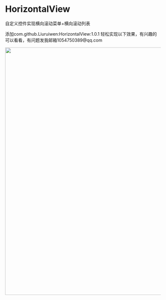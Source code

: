 # HorizontalView
自定义控件实现横向滚动菜单+横向滚动列表
<div>
<p>添加com.github.Liuruiwen:HorizontalView:1.0.1 轻松实现以下效果，有兴趣的可以看看，有问题发我邮箱1054750389@qq.com</p>
   <img src="https://github.com/Liuruiwen/HorizontalView/blob/master/picture/HorizontalView.gif" width=800 height=800/>
   
</div>
